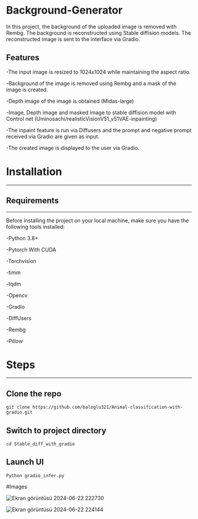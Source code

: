 # Background-Generator

In this project, the background of the uploaded image is removed with Rembg. The background is reconstructed using Stable diffision models. The reconstructed image is sent to the interface via Gradio.

## Features
-The input image is resized to 1024x1024 while maintaining the aspect ratio.

-Background of the image is removed using Rembg and a mask of the image is created.

-Depth image of the image is obtained (Midas-large)

-Image, Depth image and masked image to stable diffision model with Control net (Uminosachi/realisticVisionV51_v51VAE-inpainting)

-The inpaint feature is run via Diffusers and the prompt and negative prompt received via Gradio are given as input.

-The created image is displayed to the user via Gradio.


# Installation
----------------------

## Requirements
----------------------

Before installing the project on your local machine, make sure you have the following tools installed:

-Python 3.8+

-Pytorch With CUDA

-Torchvision

-timm

-tqdm

-Opencv

-Gradio

-DiffUsers

-Rembg

-Pıllow


# Steps
----------------------

## Clone the repo

    git clone https://github.com/baloglu321/Animal-classification-with-gradio.git

## Switch to project directory
    
    cd Stable_diff_with_gradio

## Launch UI
    
    Python gradio_infer.py

#Images

![Ekran görüntüsü 2024-06-22 222730](https://github.com/baloglu321/Stable_diff_with_gradio/assets/98214109/fb2963bc-70bf-42f8-9d28-82f1ad73275e)

![Ekran görüntüsü 2024-06-22 224144](https://github.com/baloglu321/Stable_diff_with_gradio/assets/98214109/4340122d-7921-49bb-8627-40eaed6094f9)




